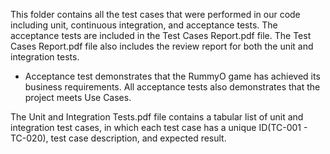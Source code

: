 This folder contains all the test cases that were performed in our code including unit, continuous integration, and acceptance tests. The acceptance tests are included in the Test Cases Report.pdf file. The Test Cases Report.pdf file also includes the review report for both the unit and integration tests. 

 * Acceptance test demonstrates that the RummyO game has achieved its business requirements. All acceptance tests also demonstrates that the project meets Use Cases.
 
The Unit and Integration Tests.pdf file contains a tabular list of unit and integration test cases, in which each test case has a unique ID(TC-001 - TC-020), test case description, and expected result. 
 
